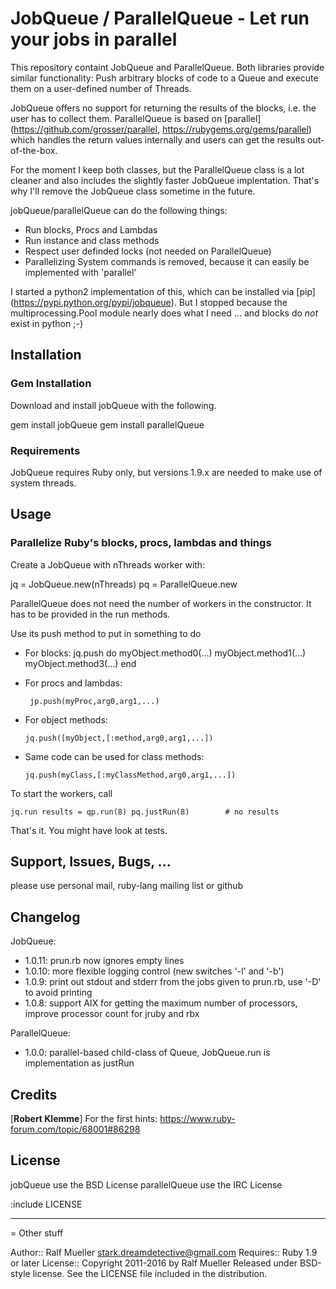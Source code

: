 # JobQueue / ParallelQueue - Let run your jobs in parallel

This repository containt JobQueue and ParallelQueue. Both libraries provide
similar functionality: Push arbitrary blocks of code to a Queue and execute
them on a user-defined number of Threads.

JobQueue offers no support for returning the results of the blocks, i.e. the
user has to collect them. ParallelQueue is based on [parallel]
(https://github.com/grosser/parallel, https://rubygems.org/gems/parallel) which
handles the return values internally and users can get the results
out-of-the-box. 

For the moment I keep both classes, but the ParallelQueue class is a lot
cleaner and also includes the slightly faster JobQueue implentation. That's why
I'll remove the JobQueue class sometime in the future.

jobQueue/parallelQueue can do the following things:

* Run blocks, Procs and Lambdas
* Run instance and class methods
* Respect user definded locks (not needed on ParallelQueue)
* Parallelizing System commands is removed, because it can easily be implemented with 'parallel'

I started a python2 implementation of this, which can be installed via [pip]
(https://pypi.python.org/pypi/jobqueue). But I stopped because the
multiprocessing.Pool module nearly does what I need ... and blocks do _not_
exist in python ;-)

## Installation

### Gem Installation

Download and install jobQueue with the following.

   gem install jobQueue
   gem install parallelQueue

### Requirements

JobQueue requires Ruby only, but versions 1.9.x are needed to make use of system threads.

## Usage

### Parallelize Ruby's blocks, procs, lambdas and things

Create a JobQueue with nThreads worker with:

  jq = JobQueue.new(nThreads)
  pq = ParallelQueue.new

ParallelQueue does not need the number of workers in the constructor. It has to
be provided in the run methods.

Use its push method to put in something to do

* For blocks:
    jq.push do
      myObject.method0(...)
      myObject.method1(...)
      myObject.method3(...)
    end

* For procs and lambdas: 
    
   ` jp.push(myProc,arg0,arg1,...)`

* For object methods:

    `jq.push([myObject,[:method,arg0,arg1,...])`

* Same code can be used for class methods:

    `jq.push(myClass,[:myClassMethod,arg0,arg1,...])`

To start the workers, call 

`
  jq.run
  results = qp.run(8)
  pq.justRun(8)        # no results
`

That's it. You might have look at tests.

## Support, Issues, Bugs, ...

please use personal mail, ruby-lang mailing list or github

## Changelog

JobQueue:

* 1.0.11: prun.rb now ignores empty lines
* 1.0.10: more flexible logging control (new switches '-l' and '-b')
* 1.0.9: print out stdout and stderr from the jobs given to prun.rb, use '-D' to avoid printing
* 1.0.8: support AIX for getting the maximum number of processors, improve processor count for jruby and rbx

ParallelQueue:

* 1.0.0: parallel-based child-class of Queue, JobQueue.run is implementation as justRun

## Credits

[<b>Robert Klemme</b>] For the first hints: https://www.ruby-forum.com/topic/68001#86298

## License

jobQueue use the BSD License
parallelQueue use the IRC License

:include LICENSE


---

= Other stuff

Author::   Ralf Mueller <stark.dreamdetective@gmail.com>
Requires:: Ruby 1.9 or later
License::  Copyright 2011-2016 by Ralf Mueller
           Released under BSD-style license.  See the LICENSE
           file included in the distribution.
